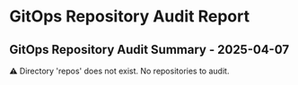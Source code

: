 # GitOps Repository Audit Report

## GitOps Repository Audit Summary - 2025-04-07
⚠️ Directory 'repos' does not exist. No repositories to audit.
